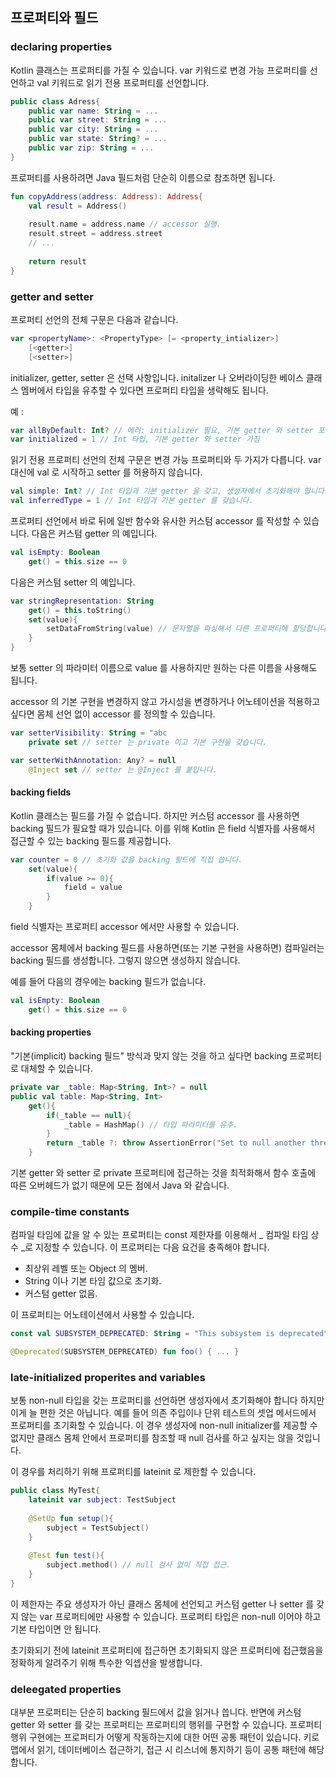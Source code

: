 ## 프로퍼티와 필드

### declaring properties

Kotlin 클래스는 프로퍼티를 가질 수 있습니다. var 키워드로 변경 가능 프로퍼티를 선언하고 val 키워드로 읽기 전용 프로퍼티를 선언합니다.

~~~kotlin
public class Adress{
    public var name: String = ...
    public var street: String = ...
    public var city: String = ...
    public var state: String? = ...
    public var zip: String = ...
}
~~~

프로퍼티를 사용하려면 Java 필드처럼 단순히 이름으로 참조하면 됩니다.

~~~kotlin
fun copyAddress(address: Address): Address{
    val result = Address()
    
    result.name = address.name // accessor 실행.
    result.street = address.street
    // ...
    
    return result
}
~~~

### getter and setter

프로퍼티 선언의 전체 구문은 다음과 같습니다.

~~~kotlin
var <propertyName>: <PropertyType> [= <property_intializer>]
	[<getter>]
	[<setter>]
~~~

initializer, getter, setter 은 선택 사항입니다. initalizer 나 오버라이딩한 베이스 클래스 멤버에서 타입을 유추할 수 있다면 프로퍼티 타입을 생략해도 됩니다.

예 :

~~~kotlin
var allByDefault: Int? // 에러: initializer 필요, 기본 getter 와 setter 포함.
var initialized = 1 // Int 타입, 기본 getter 와 setter 가짐
~~~

읽기 전용 프로퍼티 선언의 전체 구문은 변경 가능 프로퍼티와 두 가지가 다릅니다. var 대신에 val 로 시작하고 setter 를 허용하지 않습니다.

~~~kotlin
val simple: Int? // Int 타입과 기본 getter 을 갖고, 생성자에서 초기화해야 합니다.
val inferredType = 1 // Int 타입과 기본 getter 를 갖습니다.
~~~

프로퍼티 선언에서 바로 뒤에 일반 함수와 유사한 커스텀 accessor 를 작성할 수 있습니다. 다음은 커스텀 getter 의 예입니다.

~~~kotlin
val isEmpty: Boolean
	get() = this.size == 0
~~~

다음은 커스텀 setter 의 예입니다.

~~~kotlin
var stringRepresentation: String
	get() = this.toString()
	set(value){
        setDataFromString(value) // 문자열을 파싱해서 다른 프로퍼티에 할당합니다.
	}
}
~~~

보통 setter 의 파라미터 이름으로 value 를 사용하지만 원하는 다른 이름을 사용해도 됩니다.

accessor 의 기본 구현을 변경하지 않고 가시성을 변경하거나 어노테이션을 적용하고 싶다면 몸체 선언 없이 accessor 를 정의할 수 있습니다.

~~~kotlin
var setterVisibility: String = "abc
	private set // setter 는 private 이고 기본 구현을 갖습니다.

var setterWithAnnotation: Any? = null
	@Inject set // setter 는 @Inject 를 붙입니다.
~~~

#### backing fields

Kotlin 클래스는 필드를 가질 수 없습니다. 하지만 커스텀 accessor 를 사용하면 backing 필드가 필요할 때가 있습니다. 이를 위해 Kotlin 은 field 식별자를 사용해서 접근할 수 있는 backing 필드를 제공합니다.

~~~kotlin
var counter = 0 // 초기화 값을 backing 필드에 직접 씁니다.
	set(value){
        if(value >= 0){
            field = value
        }
	}
~~~

field 식별자는 프로퍼티 accessor 에서만 사용할 수 있습니다.

accessor 몸체에서 backing 필드를 사용하면(또는 기본 구현을 사용하면) 컴파일러는 backing 필드를 생성합니다. 그렇지 않으면 생성하지 않습니다.

예를 들어 다음의 경우에는 backing 필드가 없습니다.

~~~kotlin
val isEmpty: Boolean
	get() = this.size == 0
~~~

#### backing properties

"기본(implicit) backing 필드" 방식과 맞지 않는 것을 하고 싶다면 backing 프로퍼티로 대체할 수 있습니다.

~~~kotlin
private var _table: Map<String, Int>? = null
public val table: Map<String, Int>
	get(){
        if(_table == null){
            _table = HashMap() // 타입 파라미터를 유추.
        }
        return _table ?: throw AssertionError("Set to null another thread")
	}
~~~

기본 getter 와 setter 로 private 프로퍼티에 접근하는 것을 최적화해서 함수 호출에 따른 오버헤드가 없기 때문에 모든 점에서 Java 와 같습니다.

### compile-time constants

컴파일 타임에 값을 알 수 있는 프로퍼티는 const 제한자를 이용해서  _ 컴파일 타임 상수 _로 지정할 수 있습니다. 이 프로퍼티는 다음 요건을 충족해야 합니다.

- 최상위 레벨 또는 Object 의 멤버.
- String 이나 기본 타임 값으로 초기화.
- 커스텀 getter 없음.

이 프로퍼티는 어노테이션에서 사용할 수 있습니다.

~~~kotlin
const val SUBSYSTEM_DEPRECATED: String = "This subsystem is deprecated"

@Deprecated(SUBSYSTEM_DEPRECATED) fun foo() { ... }
~~~

### late-initialized properites and variables

보통 non-null 타입을 갖는 프로퍼티를 선언하면 생성자에서 초기화해야 합니다 하지만 이게 늘 편한 것은 아닙니다. 예를 들어 의존 주입이나 단위 테스트의 셋업 메서드에서 프로퍼티를 초기화할 수 있습니다. 이 경우 생성자에 non-null initializer를 제공할 수 없지만 클래스 몸체 안에서 프로퍼티를 참조할 때 null 검사를 하고 싶지는 않을 것입니다.

이 경우를 처리하기 위해 프로퍼티를 lateinit 로 제한할 수 있습니다.

~~~kotlin
public class MyTest{
    lateinit var subject: TestSubject
    
    @SetUp fun setup(){
        subject = TestSubject()
    }
    
    @Test fun test(){
        subject.method() // null 검사 없이 직접 접근.
    }
}
~~~

이 제한자는 주요 생성자가 아닌 클래스 몸체에 선언되고 커스텀 getter 나 setter 를 갖지 않는 var 프로퍼티에만 사용할 수 있습니다. 프로퍼티 타입은 non-null 이어야 하고 기본 타입이면 안 됩니다.

초기화되기 전에 lateinit 프로퍼티에 접근하면 초기화되지 않은 프로퍼티에 접근했음을 정확하게 알려주기 위해 특수한 익셉션을 발생합니다.

### deleegated properties

대부분 프로퍼티는 단순히 backing 필드에서 값을 읽거나 씁니다. 반면에 커스텀 getter 와 setter 를 갖는 프로퍼티는 프로퍼티의 행위를 구현할 수 있습니다. 프로퍼티 행위 구현에는 프로퍼티가 어떻게 작동하는지에 대한 어떤 공통 패턴이 있습니다. 키로 맵에서 읽기, 데이터베이스 접근하기, 접근 시 리스너에 통지하기 등이 공통 패턴에 해당합니다.





